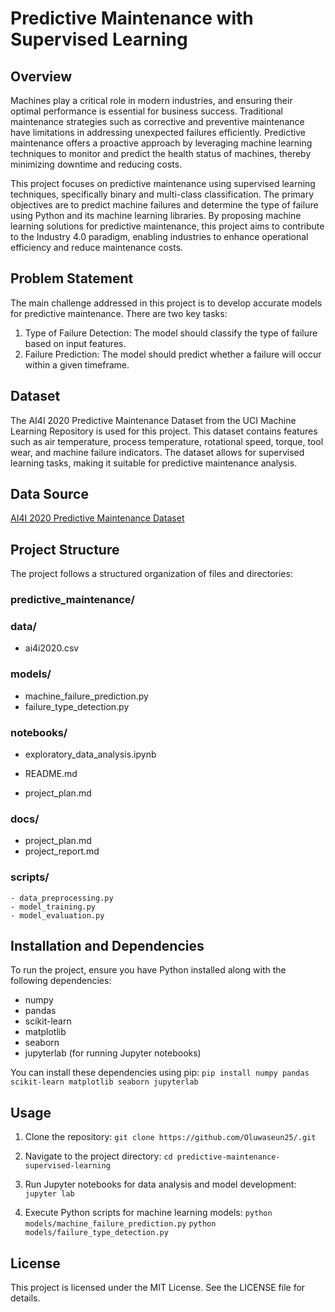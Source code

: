 # Predictive Maintenance with Supervised Learning

## Overview

Machines play a critical role in modern industries, and ensuring their optimal performance is essential for business success. Traditional maintenance strategies such as corrective and preventive maintenance have limitations in addressing unexpected failures efficiently. Predictive maintenance offers a proactive approach by leveraging machine learning techniques to monitor and predict the health status of machines, thereby minimizing downtime and reducing costs.

This project focuses on predictive maintenance using supervised learning techniques, specifically binary and multi-class classification. The primary objectives are to predict machine failures and determine the type of failure using Python and its machine learning libraries. By proposing machine learning solutions for predictive maintenance, this project aims to contribute to the Industry 4.0 paradigm, enabling industries to enhance operational efficiency and reduce maintenance costs.

## Problem Statement

The main challenge addressed in this project is to develop accurate models for predictive maintenance. There are two key tasks:

1. Type of Failure Detection: The model should classify the type of failure based on input features.
2. Failure Prediction: The model should predict whether a failure will occur within a given timeframe.

## Dataset

The AI4I 2020 Predictive Maintenance Dataset from the UCI Machine Learning Repository is used for this project. This dataset contains features such as air temperature, process temperature, rotational speed, torque, tool wear, and machine failure indicators. The dataset allows for supervised learning tasks, making it suitable for predictive maintenance analysis.

## Data Source
[AI4I 2020 Predictive Maintenance Dataset](https://doi.org/10.24432/C5HS5C)

## Project Structure

The project follows a structured organization of files and directories:

### predictive_maintenance/

### data/
- ai4i2020.csv

### models/
- machine_failure_prediction.py
- failure_type_detection.py

### notebooks/
- exploratory_data_analysis.ipynb

- README.md
- project_plan.md

### docs/
- project_plan.md
- project_report.md

### scripts/
    - data_preprocessing.py
    - model_training.py
    - model_evaluation.py


## Installation and Dependencies

To run the project, ensure you have Python installed along with the following dependencies:

- numpy
- pandas
- scikit-learn
- matplotlib
- seaborn
- jupyterlab (for running Jupyter notebooks)

You can install these dependencies using pip:
`pip install numpy pandas scikit-learn matplotlib seaborn jupyterlab`

## Usage

1. Clone the repository:
`git clone https://github.com/Oluwaseun25/.git`

2. Navigate to the project directory:
`cd predictive-maintenance-supervised-learning`

3. Run Jupyter notebooks for data analysis and model development:
`jupyter lab`

4. Execute Python scripts for machine learning models:
`python models/machine_failure_prediction.py`
`python models/failure_type_detection.py`

## License
This project is licensed under the MIT License. See the LICENSE file for details.

